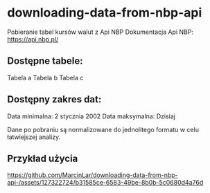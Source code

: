 # downloading-data-from-nbp-api
Pobieranie tabel kursów walut z Api NBP
Dokumentacja Api NBP: https://api.nbp.pl/

## Dostępne tabele:
Tabela a
Tabela b
Tabela c

## Dostępny zakres dat:
Data minimalna: 2 stycznia 2002
Data maksymalna: Dzisiaj

Dane po pobraniu są normalizowane do jednolitego formatu w celu łatwiejszej analizy. 

## Przykład użycia

https://github.com/MarcinLar/downloading-data-from-nbp-api-/assets/127322724/b31585ce-6583-49be-8b0b-5c0680d4a76d

